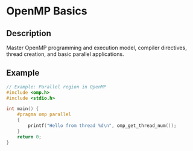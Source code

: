 # OpenMP Basics

## Description
Master OpenMP programming and execution model, compiler directives, thread creation, and basic parallel applications.

## Example
```c
// Example: Parallel region in OpenMP
#include <omp.h>
#include <stdio.h>

int main() {
    #pragma omp parallel
    {
        printf("Hello from thread %d\n", omp_get_thread_num());
    }
    return 0;
}
```
